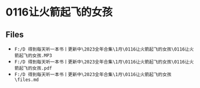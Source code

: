 # 0116让火箭起飞的女孩

## Files

- `F:/D 得到每天听一本书丨更新中\2023全年合集\1月\0116让火箭起飞的女孩\0116让火箭起飞的女孩.MP3`
- `F:/D 得到每天听一本书丨更新中\2023全年合集\1月\0116让火箭起飞的女孩\0116让火箭起飞的女孩.pdf`
- `F:/D 得到每天听一本书丨更新中\2023全年合集\1月\0116让火箭起飞的女孩\files.md`
